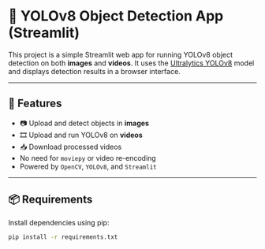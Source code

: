 # 🧠 YOLOv8 Object Detection App (Streamlit)

This project is a simple Streamlit web app for running YOLOv8 object detection on both **images** and **videos**. It uses the [Ultralytics YOLOv8](https://docs.ultralytics.com) model and displays detection results in a browser interface.

---

## 🚀 Features

- 📷 Upload and detect objects in **images**
- 🎞️ Upload and run YOLOv8 on **videos**
- 📥 Download processed videos
- No need for `moviepy` or video re-encoding
- Powered by `OpenCV`, `YOLOv8`, and `Streamlit`

---

## 📦 Requirements

Install dependencies using pip:

```bash
pip install -r requirements.txt
